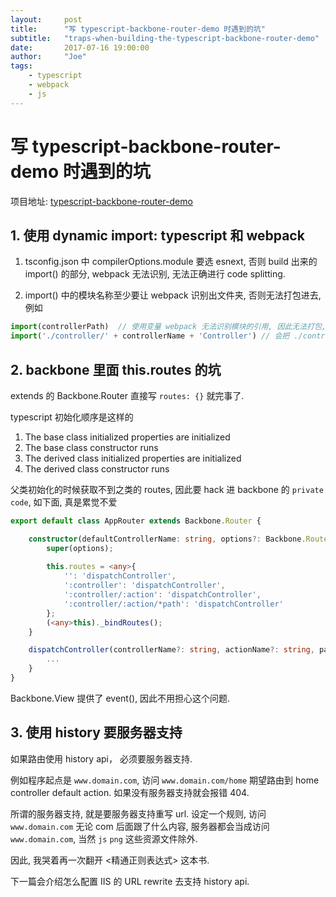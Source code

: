 ```yaml
---
layout:     post
title:      "写 typescript-backbone-router-demo 时遇到的坑"
subtitle:   "traps-when-building-the-typescript-backbone-router-demo"
date:       2017-07-16 19:00:00
author:     "Joe"
tags:
    - typescript
    - webpack
    - js
---
```


# 写 typescript-backbone-router-demo 时遇到的坑

项目地址: [typescript-backbone-router-demo](https://github.com/joexzh/typescript-backbone-router-demo)

## 1. 使用 dynamic import: typescript 和 webpack

1. tsconfig.json 中 compilerOptions.module 要选 esnext, 否则 build 出来的 import() 的部分, webpack 无法识别, 无法正确进行 code splitting.

2. import() 中的模块名称至少要让 webpack 识别出文件夹, 否则无法打包进去, 例如

```typescript
import(controllerPath)  // 使用变量 webpack 无法识别模块的引用, 因此无法打包, 加载时就会报错
import('./controller/' + controllerName + 'Controller') // 会把 ./controller 内所有模块打包并 code splitting
```

## 2. backbone 里面 this.routes 的坑

extends 的 Backbone.Router 直接写 `routes: {}` 就完事了.

typescript 初始化顺序是这样的

1. The base class initialized properties are initialized
2. The base class constructor runs
3. The derived class initialized properties are initialized
4. The derived class constructor runs

父类初始化的时候获取不到之类的 routes, 因此要 hack 进 backbone 的 `private code`, 如下面, 真是累觉不爱

```typescript
export default class AppRouter extends Backbone.Router {

    constructor(defaultControllerName: string, options?: Backbone.RouterOptions) {
        super(options);
        
        this.routes = <any>{
            '': 'dispatchController',
            ':controller': 'dispatchController',
            ':controller/:action': 'dispatchController',
            ':controller/:action/*path': 'dispatchController'
        };
        (<any>this)._bindRoutes();
    }

    dispatchController(controllerName?: string, actionName?: string, params?: string) {
        ...
    }
}
```

Backbone.View 提供了 event(), 因此不用担心这个问题.

## 3. 使用 history 要服务器支持

如果路由使用 history api， 必须要服务器支持.

例如程序起点是 `www.domain.com`, 访问 `www.domain.com/home` 期望路由到 home controller default action. 如果没有服务器支持就会报错 404.

所谓的服务器支持, 就是要服务器支持重写 url. 设定一个规则, 访问 `www.domain.com` 无论 com 后面跟了什么内容, 服务器都会当成访问 `www.domain.com`, 当然 `js` `png` 这些资源文件除外.

因此, 我哭着再一次翻开 <精通正则表达式> 这本书.

下一篇会介绍怎么配置 IIS 的 URL rewrite 去支持 history api.